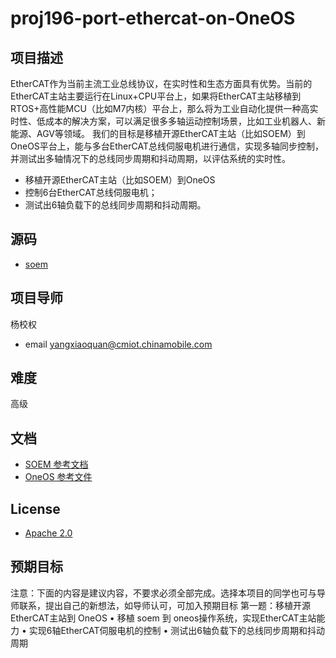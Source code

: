 # proj196-port-ethercat-on-OneOS
## 项目描述
EtherCAT作为当前主流工业总线协议，在实时性和生态方面具有优势。当前的EtherCAT主站主要运行在Linux+CPU平台上，如果将EtherCAT主站移植到RTOS+高性能MCU（比如M7内核）平台上，那么将为工业自动化提供一种高实时性、低成本的解决方案，可以满足很多多轴运动控制场景，比如工业机器人、新能源、AGV等领域。
我们的目标是移植开源EtherCAT主站（比如SOEM）到OneOS平台上，能与多台EtherCAT总线伺服电机进行通信，实现多轴同步控制，并测试出多轴情况下的总线同步周期和抖动周期，以评估系统的实时性。
- 移植开源EtherCAT主站（比如SOEM）到OneOS
- 控制6台EtherCAT总线伺服电机；
- 测试出6轴负载下的总线同步周期和抖动周期。 

## 源码

- [soem](https://openethercatsociety.github.io/doc/soem/)

## 项目导师
杨校权
- email yangxiaoquan@cmiot.chinamobile.com

## 难度
高级

## 文档
- [SOEM 参考文档](https://micro.ros.org/docs/tutorials/core/overview/)
- [OneOS 参考文件](https://github.com/acoinfo/sylixos_oscomp_2021)

## License
-	[Apache 2.0](https://www.apache.org/licenses/LICENSE-2.0.html)

## 预期目标
注意：下面的内容是建议内容，不要求必须全部完成。选择本项目的同学也可与导师联系，提出自己的新想法，如导师认可，可加入预期目标
第一题：移植开源EtherCAT主站到 OneOS
•	移植 soem 到 oneos操作系统，实现EtherCAT主站能力
•	实现6轴EtherCAT伺服电机的控制
•	测试出6轴负载下的总线同步周期和抖动周期

